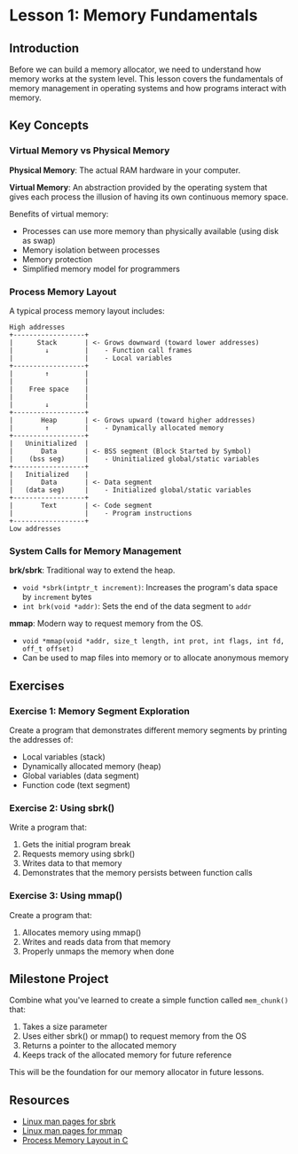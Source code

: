# Lesson 1: Memory Fundamentals

## Introduction

Before we can build a memory allocator, we need to understand how memory works at the system level. This lesson covers the fundamentals of memory management in operating systems and how programs interact with memory.

## Key Concepts

### Virtual Memory vs Physical Memory

**Physical Memory**: The actual RAM hardware in your computer.

**Virtual Memory**: An abstraction provided by the operating system that gives each process the illusion of having its own continuous memory space.

Benefits of virtual memory:
- Processes can use more memory than physically available (using disk as swap)
- Memory isolation between processes
- Memory protection
- Simplified memory model for programmers

### Process Memory Layout

A typical process memory layout includes:

```
High addresses
+------------------+
|      Stack       | <- Grows downward (toward lower addresses)
|        ↓         |    - Function call frames
|                  |    - Local variables
+------------------+
|        ↑         |
|                  |
|    Free space    |
|                  |
|        ↓         |
+------------------+
|       Heap       | <- Grows upward (toward higher addresses)
|        ↑         |    - Dynamically allocated memory
+------------------+
|   Uninitialized  |
|       Data       | <- BSS segment (Block Started by Symbol)
|    (bss seg)     |    - Uninitialized global/static variables
+------------------+
|   Initialized    |
|       Data       | <- Data segment
|   (data seg)     |    - Initialized global/static variables
+------------------+
|       Text       | <- Code segment
|                  |    - Program instructions
+------------------+
Low addresses
```

### System Calls for Memory Management

**brk/sbrk**: Traditional way to extend the heap.
- `void *sbrk(intptr_t increment)`: Increases the program's data space by `increment` bytes
- `int brk(void *addr)`: Sets the end of the data segment to `addr`

**mmap**: Modern way to request memory from the OS.
- `void *mmap(void *addr, size_t length, int prot, int flags, int fd, off_t offset)`
- Can be used to map files into memory or to allocate anonymous memory

## Exercises

### Exercise 1: Memory Segment Exploration

Create a program that demonstrates different memory segments by printing the addresses of:
- Local variables (stack)
- Dynamically allocated memory (heap)
- Global variables (data segment)
- Function code (text segment)

### Exercise 2: Using sbrk()

Write a program that:
1. Gets the initial program break
2. Requests memory using sbrk()
3. Writes data to that memory
4. Demonstrates that the memory persists between function calls

### Exercise 3: Using mmap()

Create a program that:
1. Allocates memory using mmap()
2. Writes and reads data from that memory
3. Properly unmaps the memory when done

## Milestone Project

Combine what you've learned to create a simple function called `mem_chunk()` that:
1. Takes a size parameter
2. Uses either sbrk() or mmap() to request memory from the OS
3. Returns a pointer to the allocated memory
4. Keeps track of the allocated memory for future reference

This will be the foundation for our memory allocator in future lessons.

## Resources

- [Linux man pages for sbrk](https://man7.org/linux/man-pages/man2/brk.2.html)
- [Linux man pages for mmap](https://man7.org/linux/man-pages/man2/mmap.2.html)
- [Process Memory Layout in C](https://www.geeksforgeeks.org/memory-layout-of-c-program/)
